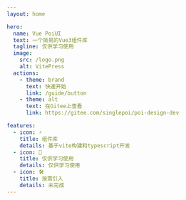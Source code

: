```yaml
---
layout: home

hero:
  name: Vue PoiUI
  text: 一个简易的Vue3组件库
  tagline: 仅供学习使用
  image:
    src: /logo.png
    alt: VitePress
  actions:
    - theme: brand
      text: 快速开始
      link: /guide/button
    - theme: alt
      text: 在Gitee上查看
      link: https://gitee.com/singlepoi/poi-design-dev

features:
  - icon: ⚡️
    title: 组件库
    details: 基于vite构建和typescript开发
  - icon: 🖖
    title: 仅供学习使用
    details: 仅供学习使用
  - icon: 🛠️
    title: 按需引入
    details: 未完成
---
```

